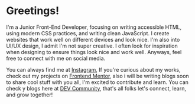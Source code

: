 <h1 align="left">Greetings!</h1>

I'm a Junior Front-End Developer, focusing on writing accessible HTML, using modern CSS practices, and writing clean JavaScript. I create websites that work well on different devices and look nice. I'm also into UI/UX design, I admit I'm not super creative. I often look for inspiration when designing to ensure things look nice and work well. Anyways, feel free to connect with me on social media. 

You can always find me at [Instagram](https://www.instagram.com/iampangks/), If you're curious about my works, check out my projects on [Frontend Mentor](https://www.frontendmentor.io/profile/francismcpc), also i will be writing blogs soon to share cool stuff with you all, I'm excited to contribute and learn. You can check y blogs here at [DEV Community](https://dev.to/francismacaspac), that's all folks let's connect, learn, and grow together!





